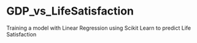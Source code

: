 # GDP_vs_LifeSatisfaction
Training a model with Linear Regression using Scikit Learn to predict Life Satisfaction
